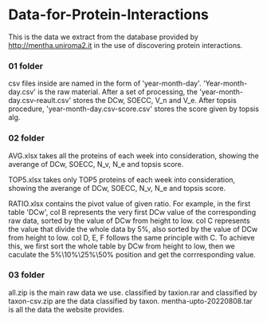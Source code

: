 # Data-for-Protein-Interactions
This is the data we extract from the database provided by http://mentha.uniroma2.it in the use of discovering protein interactions.
### 01 folder
csv files inside are named in the form of 'year-month-day'. 'Year-month-day.csv' is the raw material. After a set of processing, the 'year-month-day.csv-reault.csv' stores the DCw, SOECC, V_n and V_e. After topsis procedure, 'year-month-day.csv-score.csv' stores the score given by topsis alg.
### 02 folder
AVG.xlsx takes all the proteins of each week into consideration, showing the averange of DCw, SOECC, N_v, N_e and topsis score.

TOP5.xlsx takes only TOP5 proteins of each week into consideration, showing the averange of DCw, SOECC, N_v, N_e and topsis score.

RATIO.xlsx contains the pivot value of given ratio. For example, in the first table 'DCw', col B represents the very first DCw value of the corresponding raw data, sorted by the value of DCw from height to low. col C represents the value that divide the whole data by 5%, also sorted by the value of DCw from height to low. col D, E, F follows the same principle with C. To achieve this, we first sort the whole table by DCw from height to low, then we caculate the 5%\10%\25%\50% position and get the corrresponding value.
### 03 folder
all.zip is the main raw data we use. classified by taxion.rar and classified by taxon-csv.zip are the data classified by taxon. mentha-upto-20220808.tar is all the data the website provides.
